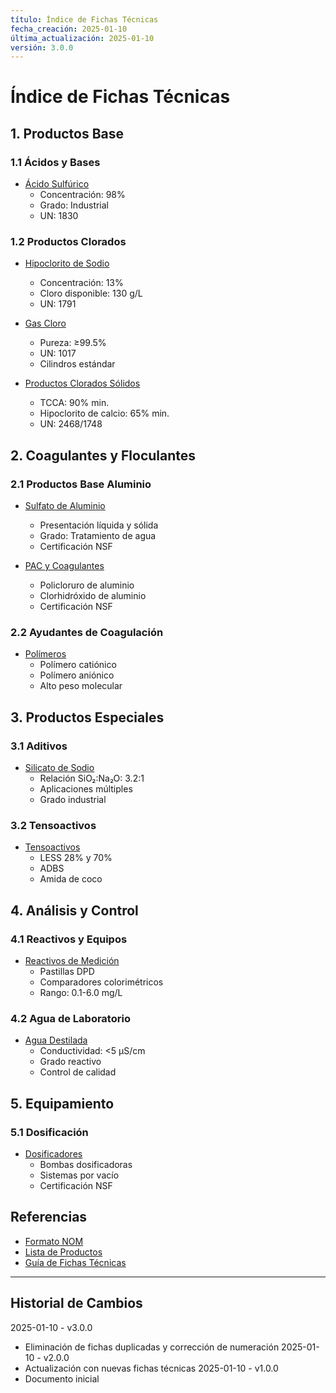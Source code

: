 ```yaml
---
título: Índice de Fichas Técnicas
fecha_creación: 2025-01-10
última_actualización: 2025-01-10
versión: 3.0.0
---
```


# Índice de Fichas Técnicas

## 1. Productos Base

### 1.1 Ácidos y Bases
- [Ácido Sulfúrico](02_acido_sulfurico.md)
  * Concentración: 98%
  * Grado: Industrial
  * UN: 1830

### 1.2 Productos Clorados
- [Hipoclorito de Sodio](01_hipoclorito_sodio.md)
  * Concentración: 13%
  * Cloro disponible: 130 g/L
  * UN: 1791

- [Gas Cloro](04_gas_cloro.md)
  * Pureza: ≥99.5%
  * UN: 1017
  * Cilindros estándar

- [Productos Clorados Sólidos](08_clorados_solidos.md)
  * TCCA: 90% min.
  * Hipoclorito de calcio: 65% min.
  * UN: 2468/1748

## 2. Coagulantes y Floculantes

### 2.1 Productos Base Aluminio
- [Sulfato de Aluminio](03_sulfato_aluminio.md)
  * Presentación líquida y sólida
  * Grado: Tratamiento de agua
  * Certificación NSF

- [PAC y Coagulantes](10_pac_coagulantes.md)
  * Policloruro de aluminio
  * Clorhidróxido de aluminio
  * Certificación NSF

### 2.2 Ayudantes de Coagulación
- [Polímeros](07_polimeros.md)
  * Polímero catiónico
  * Polímero aniónico
  * Alto peso molecular

## 3. Productos Especiales

### 3.1 Aditivos
- [Silicato de Sodio](05_silicato_sodio.md)
  * Relación SiO₂:Na₂O: 3.2:1
  * Aplicaciones múltiples
  * Grado industrial

### 3.2 Tensoactivos
- [Tensoactivos](11_tensoactivos.md)
  * LESS 28% y 70%
  * ADBS
  * Amida de coco

## 4. Análisis y Control

### 4.1 Reactivos y Equipos
- [Reactivos de Medición](06_reactivos_medicion.md)
  * Pastillas DPD
  * Comparadores colorimétricos
  * Rango: 0.1-6.0 mg/L

### 4.2 Agua de Laboratorio
- [Agua Destilada](14_agua_destilada.md)
  * Conductividad: <5 µS/cm
  * Grado reactivo
  * Control de calidad

## 5. Equipamiento

### 5.1 Dosificación
- [Dosificadores](09_dosificadores.md)
  * Bombas dosificadoras
  * Sistemas por vacío
  * Certificación NSF

## Referencias
- [Formato NOM](00_formato_nom.md)
- [Lista de Productos](../01_lista_productos.md)
- [Guía de Fichas Técnicas](../../01_plantillas/02_guia_fichas_tecnicas.md)

---
## Historial de Cambios
2025-01-10 - v3.0.0
- Eliminación de fichas duplicadas y corrección de numeración
2025-01-10 - v2.0.0
- Actualización con nuevas fichas técnicas
2025-01-10 - v1.0.0
- Documento inicial